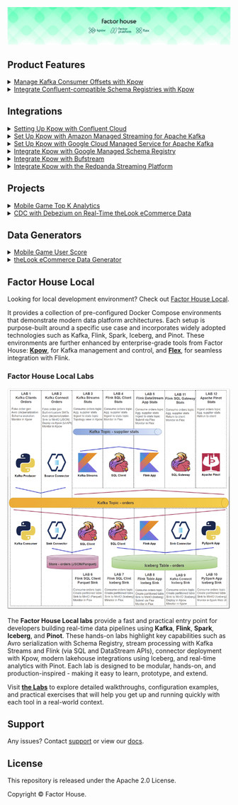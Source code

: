 ![factorhouse](./images/factorhouse.jfif)

## Product Features

<details>
  <summary><a href="./features/offset-management/">Manage Kafka Consumer Offsets with Kpow</a></summary>
  <ul>
    <li>
      Python Kafka producer and consumer clients that are used to showcase consumer group offset management capabilities of Kpow.
    </li>
    <li>
      Also see the related <a href="https://factorhouse.io/blog/how-to/manage-kafka-consumer-offsets-with-kpow/">blog post</a>.
    </li>
  </ul>
</details>

<details>
  <summary><a href="https://factorhouse.io/blog/how-to/integrate-confluent-compatible-registries-kpow/">Integrate Confluent-compatible Schema Registries with Kpow</a></summary>
  <ul>
    <li>
      In modern data architectures built on Apache Kafka, a Schema Registry is an essential component for enforcing data contracts and supporting strong data governance. While the Confluent Schema Registry set the original standard, the ecosystem has expanded to include powerful Confluent-compatible alternatives such as Red Hat’s Apicurio Registry and Aiven’s Karapace.
    </li>
    <li>
      Whether driven by a gradual migration, the need to support autonomous teams, or simply technology evaluation, many organizations find themselves running multiple schema registries in parallel. This inevitably leads to operational complexity and a fragmented view of their data governance.
    </li>
    <li>
      This guide demonstrates how Kpow directly solves this challenge. We will integrate these popular schema registries into a single Kafka environment and show how to manage them all seamlessly through Kpow's single, unified interface.
    </li>
  </ul>
</details>

## Integrations

<details>
  <summary><a href="https://factorhouse.io/blog/how-to/set-up-kpow-with-confluent-cloud/">Setting Up Kpow with Confluent Cloud</a></summary>
  <ul>
    <li>
      A step-by-step guide to configuring Kpow with Confluent Cloud resources including Kafka clusters, Schema Registry, Kafka Connect, and kSQLDB.
    </li>
  </ul>
</details>

<details>
  <summary><a href="https://factorhouse.io/blog/how-to/set-up-kpow-with-aws/">Set Up Kpow with Amazon Managed Streaming for Apache Kafka</a></summary>
  <ul>
    <li>
      A comprehensive, step-by-step guide to provisioning AWS MSK infrastructure, configuring authentication with the OAUTHBEARER mechanism using AWS IAM, setting up a client EC2 instance within the same VPC, and deploying Kpow.
    </li>
  </ul>
</details>

<details>
  <summary><a href="https://factorhouse.io/blog/how-to/set-up-kpow-with-gcp/">Set Up Kpow with Google Cloud Managed Service for Apache Kafka</a></summary>
  <ul>
    <li>
      A practical, step-by-step guide on setting up a Google Cloud Managed Service for Apache Kafka cluster and connecting it from Kpow using the OAUTHBEARER mechanism.
    </li>
  </ul>
</details>

<details>
  <summary><a href="https://factorhouse.io/blog/how-to/integrate-kpow-with-google-schema-registry/">Integrate Kpow with Google Managed Schema Registry</a></summary>
  <ul>
    <li>
      Google Cloud has enhanced its platform with the launch of a managed <a href="https://cloud.google.com/managed-service-for-apache-kafka/docs/schema-registry/schema-registry-overview">Schema Registry for Apache Kafka</a>, a critical service for ensuring data quality and schema evolution in streaming architectures. Kpow 94.3 expands its support for Google Managed Service for Apache Kafka by integrating the managed schema registry. This allows users to manage Kafka clusters, topics, consumer groups, and schemas from a single interface.
    </li>
    <li>
      Building on our <a href="https://factorhouse.io/blog/how-to/set-up-kpow-with-gcp/">earlier setup guide</a>, this post details how to configure the new schema registry integration and demonstrates how to leverage the Kpow UI for working effectively with Avro schemas.
    </li>
  </ul>
</details>

<details>
  <summary><a href="https://factorhouse.io/blog/how-to/integrate-kpow-with-bufstream/">Integrate Kpow with Bufstream</a></summary>
  <ul>
    <li>
      Kpow supports a wide range of Apache Kafka and Kafka API–compatible platforms, providing robust tools to manage, monitor, and secure data streaming workloads. In this guide, we'll walkthrough how to integrate Bufstream — a cloud-native, Kafka-compatible streaming solution — with Kpow, enabling seamless use of Bufstream's advanced schema management alongside Kpow's comprehensive Kafka management capabilities for an optimized streaming experience.
    </li>
  </ul>
</details>

<details>
  <summary><a href="https://factorhouse.io/blog/how-to/integrate-kpow-with-redpanda/">Integrate Kpow with the Redpanda Streaming Platform</a></summary>
  <ul>
    <li>
      Redpanda offers a simple, powerful, and Kafka®-compatible streaming data platform. Kpow provides a rich, developer-focused UI to manage and monitor it. Together, they form a robust stack for building and operating real-time data pipelines.
    </li>
    <li>
      This guide will walk you through the process of setting up Kpow with a local Redpanda cluster using Docker. We will cover launching the environment, using Kpow to create and manage an Avro schema in Redpanda's built-in registry, producing schema-governed data to a topic, and finally, inspecting that data in a human-readable format.
    </li>
  </ul>
</details>

## Projects

<details>
  <summary><a href="./projects/mobile-game-top-k-analytics/">Mobile Game Top K Analytics</a></summary>
  <ul>
    <li>
      This project walks through how to build a complete real-time analytics pipeline for a mobile game using a modern data stack. It simulates live gameplay data, processes it in real time to calculate performance metrics, and displays the results on an interactive dashboard.
    </li>
  </ul>
</details>
<details>
  <summary><a href="./projects/thelook-ecomm-cdc/">CDC with Debezium on Real-Time theLook eCommerce Data</a></summary>
  <ul>
    <li>
      This project unlocks the power of the popular <a href="https://console.cloud.google.com/marketplace/product/bigquery-public-data/thelook-ecommerce" target="_blank">theLook eCommerce dataset</a> for modern event-driven applications. It uses a re-engineered <a href="./datagen/thelook-ecomm/">real-time data generator</a> that transforms the original static dataset into a continuous stream of simulated user activity, writing directly to a PostgreSQL database.
    </li>
  </ul>
</details>

## Data Generators

<details>
  <summary><a href="./datagen/mobile-game/">Mobile Game User Score</a></summary>
  <ul>
    <li>
      A Python port of Apache Beam's <a href="https://beam.apache.org/get-started/mobile-gaming-example/"><strong>Mobile Gaming Example</strong></a> data generator. This script simulates game events such as user scores, designed to support real-time analytics pipelines for leaderboards, scoring engines, and fraud detection.
    </li>
  </ul>
</details>
<details>
  <summary><a href="./datagen/thelook-ecomm/">theLook eCommerce Data Generator</a></summary>
  <ul>
    <li>
      Generates a continuous stream of synthetic data based on the <strong>theLook eCommerce dataset</strong>, which represents a fictional online fashion retailer. The data simulates a live production database, making it ideal for demonstrating <strong>Change Data Capture (CDC)</strong> with Debezium and for real-time analytics using Apache Flink or Apache Spark.
    </li>
  </ul>
</details>

## Factor House Local

Looking for local development environment? Check out [Factor House Local](https://github.com/factorhouse/factorhouse-local).

It provides a collection of pre-configured Docker Compose environments that demonstrate modern data platform architectures. Each setup is purpose-built around a specific use case and incorporates widely adopted technologies such as Kafka, Flink, Spark, Iceberg, and Pinot. These environments are further enhanced by enterprise-grade tools from Factor House: [**Kpow**](https://factorhouse.io/kpow), for Kafka management and control, and [**Flex**](https://factorhouse.io/flex/), for seamless integration with Flink.

### Factor House Local Labs

<p align="center">
  <img width="600" height="500" src="./images/fh-local-labs.png">
</p>

The **Factor House Local labs** provide a fast and practical entry point for developers building real-time data pipelines using **Kafka**, **Flink**, **Spark**, **Iceberg**, and **Pinot**. These hands-on labs highlight key capabilities such as Avro serialization with Schema Registry, stream processing with Kafka Streams and Flink (via SQL and DataStream APIs), connector deployment with Kpow, modern lakehouse integrations using Iceberg, and real-time analytics with Pinot. Each lab is designed to be modular, hands-on, and production-inspired - making it easy to learn, prototype, and extend.

Visit [**the Labs**](./fh-local-labs/) to explore detailed walkthroughs, configuration examples, and practical exercises that will help you get up and running quickly with each tool in a real-world context.

## Support

Any issues? Contact [support](https://factorhouse.io/support/) or view our [docs](https://docs.factorhouse.io/).

## License

This repository is released under the Apache 2.0 License.

Copyright © Factor House.
